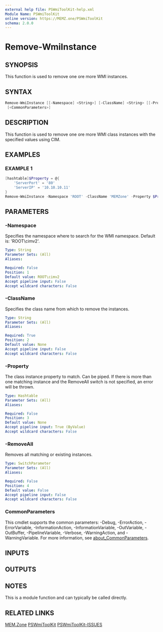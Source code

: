 ```yaml
---
external help file: PSWmiToolKit-help.xml
Module Name: PSWmiToolKit
online version: https://MEMZ.one/PSWmiToolKit
schema: 2.0.0
---
```


# Remove-WmiInstance

## SYNOPSIS

This function is used to remove one ore more WMI instances.

## SYNTAX

```powershell
Remove-WmiInstance [[-Namespace] <String>] [-ClassName] <String> [[-Property] <Hashtable>] [-RemoveAll]
 [<CommonParameters>]
```

## DESCRIPTION

This function is used to remove one ore more WMI class instances with the specified values using CIM.

## EXAMPLES

### EXAMPLE 1

```powershell
[hashtable]$Property = @{
    'ServerPort' = '80'
    'ServerIP' = '10.10.10.11'
}
Remove-WmiInstance -Namespace 'ROOT' -ClassName 'MEMZone' -Property $Property -RemoveAll
```

## PARAMETERS

### -Namespace

Specifies the namespace where to search for the WMI namespace.
Default is: 'ROOT\cimv2'.

```yaml
Type: String
Parameter Sets: (All)
Aliases:

Required: False
Position: 1
Default value: ROOT\cimv2
Accept pipeline input: False
Accept wildcard characters: False
```

### -ClassName

Specifies the class name from which to remove the instances.

```yaml
Type: String
Parameter Sets: (All)
Aliases:

Required: True
Position: 2
Default value: None
Accept pipeline input: False
Accept wildcard characters: False
```

### -Property

The class instance property to match.
Can be piped.
If there is more than one matching instance and the RemoveAll switch is not specified, an error will be thrown.

```yaml
Type: Hashtable
Parameter Sets: (All)
Aliases:

Required: False
Position: 3
Default value: None
Accept pipeline input: True (ByValue)
Accept wildcard characters: False
```

### -RemoveAll

Removes all matching or existing instances.

```yaml
Type: SwitchParameter
Parameter Sets: (All)
Aliases:

Required: False
Position: 4
Default value: False
Accept pipeline input: False
Accept wildcard characters: False
```

### CommonParameters

This cmdlet supports the common parameters: -Debug, -ErrorAction, -ErrorVariable, -InformationAction, -InformationVariable, -OutVariable, -OutBuffer, -PipelineVariable, -Verbose, -WarningAction, and -WarningVariable.
For more information, see [about_CommonParameters](http://go.microsoft.com/fwlink/?LinkID=113216).

## INPUTS

## OUTPUTS

## NOTES

This is a module function and can typically be called directly.

## RELATED LINKS

[MEM.Zone](https://MEM.Zone)
[PSWmiToolKit](https://MEMZ.one/PSWmiToolKit)
[PSWmiToolKit-ISSUES](https://MEMZ.one/PSWmiToolKit-ISSUES)
